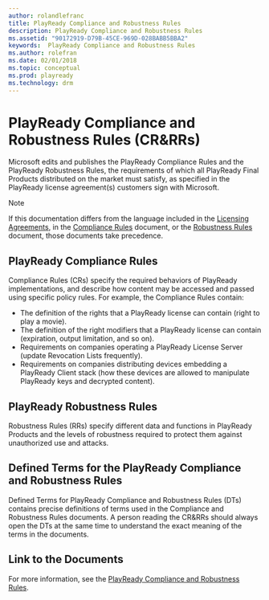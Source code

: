 ```yaml
---
author: rolandlefranc
title: PlayReady Compliance and Robustness Rules
description: PlayReady Compliance and Robustness Rules
ms.assetid: "90172919-D79B-45CE-969D-028BABB5BBA2"
keywords:  PlayReady Compliance and Robustness Rules
ms.author: rolefran
ms.date: 02/01/2018
ms.topic: conceptual
ms.prod: playready
ms.technology: drm
---
```



# PlayReady Compliance and Robustness Rules (CR&RRs)

Microsoft edits and publishes the PlayReady Compliance Rules and the PlayReady Robustness Rules, the requirements of which all PlayReady Final Products distributed on the market must satisfy, as specified in the PlayReady license agreement(s) customers sign with Microsoft.


> [!NOTE]
> If this documentation differs from the language included in the [Licensing Agreements](https://www.microsoft.com/playready/licensing/), in the [Compliance Rules](https://www.microsoft.com/playready/licensing/compliance/) document, or the [Robustness Rules](https://www.microsoft.com/playready/licensing/compliance/) document, those documents take precedence.


## PlayReady Compliance Rules

Compliance Rules (CRs) specify the required behaviors of PlayReady implementations, and describe how content may be accessed and passed using specific policy rules. For example, the Compliance Rules contain:

   * The definition of the rights that a PlayReady license can contain (right to play a movie).
   * The definition of the right modifiers that a PlayReady license can contain (expiration, output limitation, and so on).
   * Requirements on companies operating a PlayReady License Server (update Revocation Lists frequently).
   * Requirements on companies distributing devices embedding a PlayReady Client stack (how these devices are allowed to manipulate PlayReady keys and decrypted content).


## PlayReady Robustness Rules

Robustness Rules (RRs) specify different data and functions in PlayReady Products and the levels of robustness required to protect them against unauthorized use and attacks.


## Defined Terms for the PlayReady Compliance and Robustness Rules

Defined Terms for PlayReady Compliance and Robustness Rules (DTs) contains precise definitions of terms used in the Compliance and Robustness Rules documents. A person reading the CR&RRs should always open the DTs at the same time to understand the exact meaning of the terms in the documents.


## Link to the Documents

For more information, see the [PlayReady Compliance and Robustness Rules](https://www.microsoft.com/playready/licensing/compliance/).

